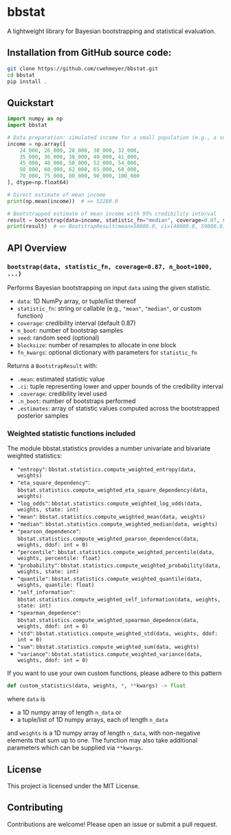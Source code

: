 # bbstat

A lightweight library for Bayesian bootstrapping and statistical evaluation.

## Installation from GitHub source code:

```bash
git clone https://github.com/cwehmeyer/bbstat.git
cd bbstat
pip install .
```

## Quickstart

```python
import numpy as np
import bbstat

# Data preparation: simulated income for a small population (e.g., a survey of 25 people)
income = np.array([
    24_000, 26_000, 28_000, 30_000, 32_000,
    35_000, 36_000, 38_000, 40_000, 41_000,
    45_000, 48_000, 50_000, 52_000, 54_000,
    58_000, 60_000, 62_000, 65_000, 68_000,
    70_000, 75_000, 80_000, 90_000, 100_000
], dtype=np.float64)

# Direct estimate of mean income
print(np.mean(income))  # => 52280.0

# Bootstrapped estimate of mean income with 95% credibility interval
result = bootstrap(data=income, statistic_fn="median", coverage=0.87, seed=1)
print(result)  # => BootstrapResult(mean=50000.0, ci=(40000.0, 59000.0), coverage=0.87, n_boot=1000)
```

## API Overview

### `bootstrap(data, statistic_fn, coverage=0.87, n_boot=1000, ...)`

Performs Bayesian bootstrapping on input `data` using the given statistic.

- `data`: 1D NumPy array, or tuple/list thereof
- `statistic_fn`: string or callable (e.g., `"mean"`, `"median"`, or custom function)
- `coverage`: credibility interval (default 0.87)
- `n_boot`: number of bootstrap samples
- `seed`: random seed (optional)
- `blocksize`: number of resamples to allocate in one block
- `fn_kwargs`: optional dictionary with parameters for `statistic_fn`

Returns a `BootstrapResult` with:
- `.mean`: estimated statistic value
- `.ci`: tuple representing lower and upper bounds of the credibility interval
- `.coverage`: credibility level used
- `.n_boot`: number of bootstraps performed
- `.estimates`: array of statistic values computed across the bootstrapped posterior samples

### Weighted statistic functions included

The module bbstat.statistics provides a number univariate and bivariate weighted statistics:
- `"entropy"`: `bbstat.statistics.compute_weighted_entropy(data, weights)`
- `"eta_square_dependency"`: `bbstat.statistics.compute_weighted_eta_square_dependency(data, weights)`
- `"log_odds"`: `bbstat.statistics.compute_weighted_log_odds(data, weights, state: int)`
- `"mean"`: `bbstat.statistics.compute_weighted_mean(data, weights)`
- `"median"`: `bbstat.statistics.compute_weighted_median(data, weights)`
- `"pearson_dependence"`: `bbstat.statistics.compute_weighted_pearson_dependence(data, weights, ddof: int = 0)`
- `"percentile"`: `bbstat.statistics.compute_weighted_percentile(data, weights, percentile: float)`
- `"probability"`: `bbstat.statistics.compute_weighted_probability(data, weights, state: int)`
- `"quantile"`: `bbstat.statistics.compute_weighted_quantile(data, weights, quantile: float)`
- `"self_information"`: `bbstat.statistics.compute_weighted_self_information(data, weights, state: int)`
- `"spearman_depedence"`: `bbstat.statistics.compute_weighted_spearman_depedence(data, weights, ddof: int = 0)`
- `"std"`: `bbstat.statistics.compute_weighted_std(data, weights, ddof: int = 0)`
- `"sum"`: `bbstat.statistics.compute_weighted_sum(data, weights)`
- `"variance"`: `bbstat.statistics.compute_weighted_variance(data, weights, ddof: int = 0)`

If you want to use your own custom functions, please adhere to this pattern

```python
def custom_statistics(data, weights, *, **kwargs) -> float
```

where `data` is
- a 1D numpy array of length `n_data` or
- a tuple/list of 1D numpy arrays, each of length `n_data`

and `weights` is a 1D numpy array of length `n_data`, with non-negative elements that sum up to one. The function may also take additional parameters which can be supplied via `**kwargs`.

## License

This project is licensed under the MIT License.

## Contributing

Contributions are welcome! Please open an issue or submit a pull request.
